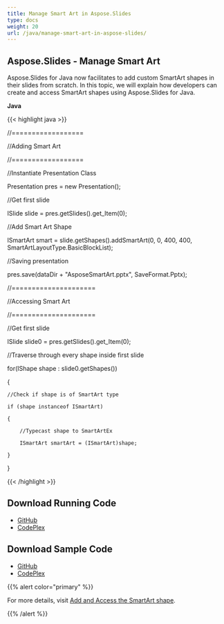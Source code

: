 ```yaml
---
title: Manage Smart Art in Aspose.Slides
type: docs
weight: 20
url: /java/manage-smart-art-in-aspose-slides/
---
```


## **Aspose.Slides - Manage Smart Art**
Aspose.Slides for Java now facilitates to add custom SmartArt shapes in their slides from scratch. In this topic, we will explain how developers can create and access SmartArt shapes using Aspose.Slides for Java.

**Java**

{{< highlight java >}}

 //==================

//Adding Smart Art

//==================

//Instantiate Presentation Class

Presentation pres = new Presentation();

//Get first slide

ISlide slide = pres.getSlides().get_Item(0);

//Add Smart Art Shape

ISmartArt smart = slide.getShapes().addSmartArt(0, 0, 400, 400, SmartArtLayoutType.BasicBlockList);

//Saving presentation

pres.save(dataDir + "AsposeSmartArt.pptx", SaveFormat.Pptx);

//=====================

//Accessing Smart Art

//=====================

//Get first slide

ISlide slide0 = pres.getSlides().get_Item(0);

//Traverse through every shape inside first slide

for(IShape shape : slide0.getShapes())

{

    //Check if shape is of SmartArt type

    if (shape instanceof ISmartArt)

    {

        //Typecast shape to SmartArtEx

        ISmartArt smartArt = (ISmartArt)shape;

    }

}

{{< /highlight >}}
## **Download Running Code**
- [GitHub](https://github.com/aspose-slides/Aspose.Slides-for-Java/releases)
- [CodePlex](https://asposeslidesjavapptx4j.codeplex.com/releases)
## **Download Sample Code**
- [GitHub](https://github.com/aspose-slides/Aspose.Slides-for-Java)
- [CodePlex](https://asposeslidesjavapptx4j.codeplex.com/)

{{% alert color="primary" %}} 

For more details, visit [Add and Access the SmartArt shape](http://docs.aspose.com:8082/docs/display/slidesjava/Add+and+Access+the+SmartArt+shape).

{{% /alert %}}
